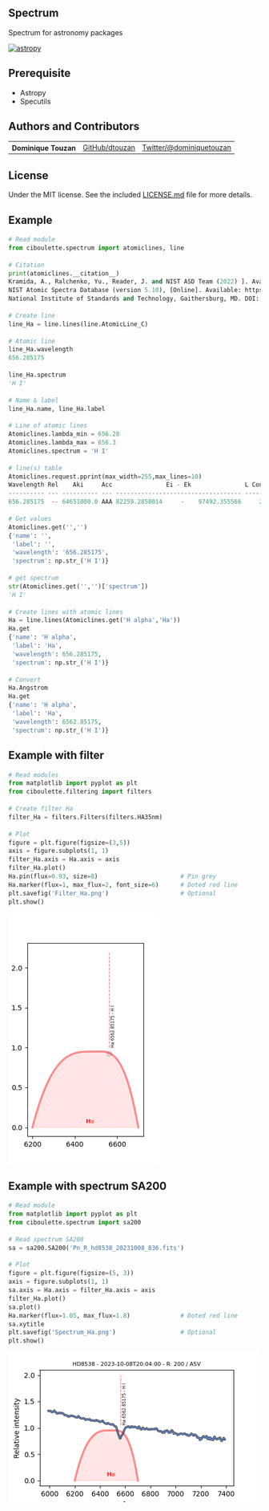 ## Spectrum
Spectrum for astronomy packages

[![astropy](http://img.shields.io/badge/powered%20by-AstroPy-orange.svg?style=flat)](http://www.astropy.org/) 

## Prerequisite
  - Astropy
  - Specutils

## Authors and Contributors

<table><tbody>
<tr><th align="left">Dominique Touzan</th><td><a href="https://github.com/dtouzan/ciboulette">GitHub/dtouzan</a></td><td><a href="http://twitter.com/dominiquetouzan">Twitter/@dominiquetouzan</a></td></tr>
</tbody></table>

## License

Under the MIT license. See the included [LICENSE.md](./LICENSE.md) file for more details.

## Example

```python
# Read module
from ciboulette.spectrum import atomiclines, line

# Citation
print(atomiclines.__citation__)
Kramida, A., Ralchenko, Yu., Reader, J. and NIST ASD Team (2022) ]. Available: https://physics.nist.gov/PhysRefData/ASD/index.html#Team.
NIST Atomic Spectra Database (version 5.10), [Online]. Available: https://physics.nist.gov/asd [Thu Nov 09 2023].
National Institute of Standards and Technology, Gaithersburg, MD. DOI: https://doi.org/10.18434/T4W30F

# Create line
line_Ha = line.lines(line.AtomicLine_C)

# Atomic line
line_Ha.wavelength
656.285175

line_Ha.spectrum
'H I'

# Name & label
line_Ha.name, line_Ha.label

# Line of atomic lines
Atomiclines.lambda_min = 656.28
Atomiclines.lambda_max = 656.3
Atomiclines.spectrum = 'H I'

# line(s) table
Atomiclines.request.pprint(max_width=255,max_lines=10)
Wavelength Rel    Aki     Acc               Ei - Ek               L Conf L Term L J U Conf U Term U J gi - gk Type   TP   Line Spectrum
---------- --- ---------- --- ----------------------------------- ------ ------ --- ------ ------ --- ------- ---- ----- ----- --------
656.285175  -- 64651000.0 AAA 82259.2850014     -    97492.355566     2p    2P* 3/2     3d     2D 5/2   4 - 6   -- T7771 L2752      H I

# Get values
Atomiclines.get('','')
{'name': '',
 'label': '',
 'wavelength': '656.285175',
 'spectrum': np.str_('H I')}

# get spectrum
str(Atomiclines.get('','')['spectrum'])
'H I'

# Create lines with atomic lines
Ha = line.lines(Atomiclines.get('H alpha','Ha'))
Ha.get
{'name': 'H alpha',
 'label': 'Ha',
 'wavelength': 656.285175,
 'spectrum': np.str_('H I')}

# Convert
Ha.Angstrom
Ha.get
{'name': 'H alpha',
 'label': 'Ha',
 'wavelength': 6562.85175,
 'spectrum': np.str_('H I')}
```
 ## Example with filter
```python
# Read modules
from matplotlib import pyplot as plt
from ciboulette.filtering import filters

# Create filter Ha
filter_Ha = filters.Filters(filters.HA35nm)

# Plot
figure = plt.figure(figsize=(3,5))
axis = figure.subplots(1, 1)
filter_Ha.axis = Ha.axis = axis
filter_Ha.plot()
Ha.pin(flux=0.93, size=8)                       # Pin grey
Ha.marker(flux=1, max_flux=2, font_size=6)      # Doted red line
plt.savefig('Filter_Ha.png')                    # Optional
plt.show()
```
![image](Filter_Ha.png)
## Example with spectrum SA200
```python
# Read module
from matplotlib import pyplot as plt
from ciboulette.spectrum import sa200

# Read spectrum SA200
sa = sa200.SA200('Pn_R_hd8538_20231008_836.fits')

# Plot
figure = plt.figure(figsize=(5, 3))
axis = figure.subplots(1, 1)
sa.axis = Ha.axis = filter_Ha.axis = axis
filter_Ha.plot()
sa.plot()
Ha.marker(flux=1.05, max_flux=1.8)              # Doted red line
sa.xytitle
plt.savefig('Spectrum_Ha.png')                  # Optional
plt.show()
```
![image](Spectrum_Ha.png)















